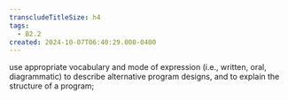 ```yaml
---
transcludeTitleSize: h4
tags:
  - B2.2
created: 2024-10-07T06:40:29.000-0400
---
```

use appropriate vocabulary and mode of expression (i.e., written, oral, diagrammatic) to describe alternative program designs, and to explain the structure of a program;